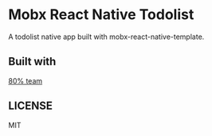 # Mobx React Native Todolist

A todolist native app built with mobx-react-native-template.

## Built with

[80% team](https://www.80percent.io)

## LICENSE

MIT
